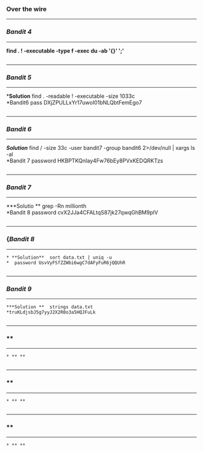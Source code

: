   ### Over the wire 
  -----
  ### *Bandit 4*
  -----
   **find . \! -executable -type f -exec du -ab '{}' ';'**  
  ```
  ```
  -----
  ### *Bandit 5*
  -----
   ***Solution**  find . -readable  \! -executable -size 1033c  
    *Bandit6 pass DXjZPULLxYr17uwoI01bNLQbtFemEgo7
  ```
  ```
  -----
  ### *Bandit 6*
  -----
   ***Solution***   find / -size 33c -user bandit7 -group bandit6 2>/dev/null | xargs ls -al  
    *Bandit 7 password HKBPTKQnIay4Fw76bEy8PVxKEDQRKTzs
  ```
  ```
  -----
  ### *Bandit 7*
  -----
   ***Solutio **  grep -Rn millionth  
    *Bandit 8 password cvX2JJa4CFALtqS87jk27qwqGhBM9plV  
  ```
  ```
  -----
  ### {*Bandit 8*
  -----
    * **Solution**  sort data.txt | uniq -u  
    *  password UsvVyFSfZZWbi6wgC7dAFyFuR6jQQUhR  
  ```
  ```
  -----
  ### *Bandit 9*
  -----
    ***Solution **  strings data.txt 
    *truKLdjsbJ5g7yyJ2X2R0o3a5HQJFuLk  

  ```
  ```
  -----
  ### **
  -----
    * ** **
  ```
  ```
  -----
  ### **
  -----
    * ** **
  ```
  ```
  -----
  ### **
  -----
    * ** **
  ```
  ```

